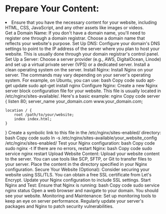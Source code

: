 # Prepare Your Content:
<li>Ensure that you have the necessary content for your website, including HTML, CSS, JavaScript, and any other assets like images or videos.</li>
Get a Domain Name:
If you don't have a domain name, you'll need to register one through a domain registrar. Choose a domain name that reflects your website's purpose.
Set Up DNS:
Configure your domain's DNS settings to point to the IP address of the server where you plan to host your website. This is usually done through your domain registrar's control panel.
Set Up a Server:
Choose a server provider (e.g., AWS, DigitalOcean, Linode) and set up a virtual private server (VPS) or a dedicated server. Install a clean operating system on the server.
Install Nginx:
Install Nginx on your server. The commands may vary depending on your server's operating system. For example, on Ubuntu, you can use:
bash
Copy code
sudo apt-get update
sudo apt-get install nginx
Configure Nginx:
Create a new Nginx server block configuration file for your website. This file is usually located in /etc/nginx/sites-available/. Here's a basic example:
nginx
Copy code
server {
    listen 80;
    server_name your_domain.com www.your_domain.com;

    location / {
        root /path/to/your/website;
        index index.html;
    }
}
Create a symbolic link to this file in the /etc/nginx/sites-enabled/ directory:
bash
Copy code
sudo ln -s /etc/nginx/sites-available/your_website_config /etc/nginx/sites-enabled/
Test your Nginx configuration:
bash
Copy code
sudo nginx -t
If there are no errors, restart Nginx:
bash
Copy code
sudo service nginx restart
Upload Website Content:
Upload your website content to the server. You can use tools like SCP, SFTP, or Git to transfer files to your server. Place the content in the directory specified in your Nginx configuration.
Secure Your Website (Optional):
Consider securing your website using SSL/TLS. You can obtain a free SSL certificate from Let's Encrypt. Update your Nginx configuration to include SSL settings.
Start Nginx and Test:
Ensure that Nginx is running:
bash
Copy code
sudo service nginx status
Open a web browser and navigate to your domain. You should see your website.
Monitoring and Maintenance:
Set up monitoring tools to keep an eye on server performance. Regularly update your server's packages and Nginx to patch security vulnerabilities.
